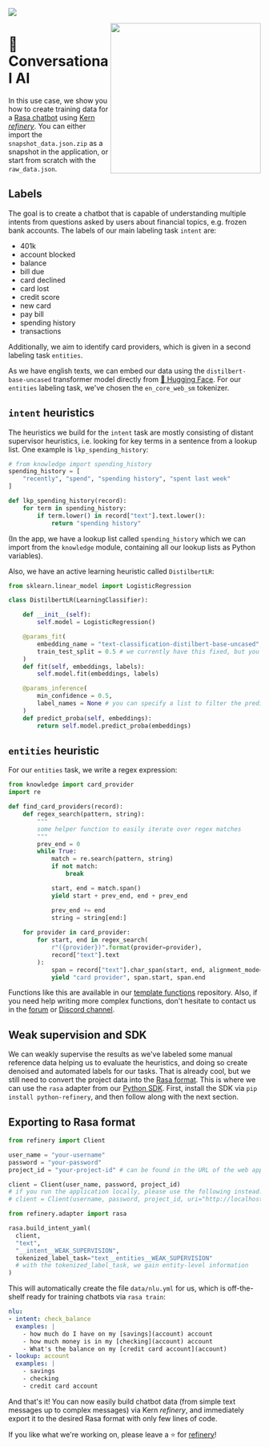 ![](https://uploads-ssl.webflow.com/61e47fafb12bd56b40022a49/62d1586ddec8452bb40c3256_sample-projects.svg)

<img align="right" src="https://uploads-ssl.webflow.com/61e47fafb12bd56b40022a49/6200e881452a41a0d24789f3_Group%20132.svg" width="300px">

# 💬 Conversational AI
In this use case, we show you how to create training data for a [Rasa chatbot](https://github.com/RasaHQ/rasa) using [Kern *refinery*](https://github.com/code-kern-ai/refinery). You can either import the `snapshot_data.json.zip` as a snapshot in the application, or start from scratch with the `raw_data.json`.



## Labels
The goal is to create a chatbot that is capable of understanding multiple intents from questions asked by users about financial topics, e.g. frozen bank accounts. The labels of our main labeling task `intent` are:
- 401k
- account blocked
- balance
- bill due
- card declined
- card lost
- credit score
- new card
- pay bill
- spending history
- transactions

Additionally, we aim to identify card providers, which is given in a second labeling task `entities`.

As we have english texts, we can embed our data using the `distilbert-base-uncased` transformer model directly from [🤗 Hugging Face](https://huggingface.co/distilbert-base-uncased). For our `entities` labeling task, we've chosen the `en_core_web_sm` tokenizer.

## `intent` heuristics
The heuristics we build for the `intent` task are mostly consisting of distant supervisor heuristics, i.e. looking for key terms in a sentence from a lookup list. One example is `lkp_spending_history`:

```python
# from knowledge import spending_history
spending_history = [
    "recently", "spend", "spending history", "spent last week"
]

def lkp_spending_history(record):
    for term in spending_history:
        if term.lower() in record["text"].text.lower():
            return "spending history"

```
(In the app, we have a lookup list called `spending_history` which we can import from the `knowledge` module, containing all our lookup lists as Python variables).

Also, we have an active learning heuristic called `DistilbertLR`:
```python
from sklearn.linear_model import LogisticRegression

class DistilbertLR(LearningClassifier):

    def __init__(self):
        self.model = LogisticRegression()

    @params_fit(
        embedding_name = "text-classification-distilbert-base-uncased", # pick this from the options above
        train_test_split = 0.5 # we currently have this fixed, but you'll soon be able to specify this individually!
    )
    def fit(self, embeddings, labels):
        self.model.fit(embeddings, labels)

    @params_inference(
        min_confidence = 0.5,
        label_names = None # you can specify a list to filter the predictions (e.g. ["label-a", "label-b"])
    )
    def predict_proba(self, embeddings):
        return self.model.predict_proba(embeddings)
```

## `entities` heuristic
For our `entities` task, we write a regex expression:

```python
from knowledge import card_provider
import re

def find_card_providers(record):
    def regex_search(pattern, string):
        """
        some helper function to easily iterate over regex matches
        """
        prev_end = 0
        while True:
            match = re.search(pattern, string)
            if not match:
                break

            start, end = match.span()
            yield start + prev_end, end + prev_end

            prev_end += end
            string = string[end:]
            
    for provider in card_provider:
        for start, end in regex_search(
            r"({provider})".format(provider=provider), 
            record["text"].text
        ):
            span = record["text"].char_span(start, end, alignment_mode="expand")
            yield "card provider", span.start, span.end
```

Functions like this are available in our [template functions](https://github.com/code-kern-ai/template-functions) repository. Also, if you need help writing more complex functions, don't hesitate to contact us in the [forum](https://discuss.kern.ai/) or [Discord channel](https://discord.com/invite/qf4rGCEphW).

## Weak supervision and SDK
We can weakly supervise the results as we've labeled some manual reference data helping us to evaluate the heuristics, and doing so create denoised and automated labels for our tasks. That is already cool, but we still need to convert the project data into the [Rasa format](https://rasa.com/docs/rasa/nlu-training-data/). This is where we can use the `rasa` adapter from our [Python SDK](https://github.com/code-kern-ai/refinery-python). First, install the SDK via `pip install python-refinery`, and then follow along with the next section.


## Exporting to Rasa format
```python
from refinery import Client

user_name = "your-username"
password = "your-password"
project_id = "your-project-id" # can be found in the URL of the web application

client = Client(user_name, password, project_id)
# if you run the application locally, please use the following instead:
# client = Client(username, password, project_id, uri="http://localhost:4455")

from refinery.adapter import rasa

rasa.build_intent_yaml(
  client,
  "text",
  "__intent__WEAK_SUPERVISION",
  tokenized_label_task="text__entities__WEAK_SUPERVISION"
  # with the tokenized_label_task, we gain entity-level information
)
```

This will automatically create the file `data/nlu.yml` for us, which is off-the-shelf ready for training chatbots via `rasa train`:

```yml
nlu:
- intent: check_balance
  examples: |
    - how much do I have on my [savings](account) account
    - how much money is in my [checking](account) account
    - What's the balance on my [credit card account](account)
- lookup: account
  examples: |
    - savings
    - checking
    - credit card account
```

And that's it! You can now easily build chatbot data (from simple text messages up to complex messages) via Kern *refinery*, and immediately export it to the desired Rasa format with only few lines of code.

If you like what we're working on, please leave a ⭐ for [refinery](https://github.com/code-kern-ai/refinery)!
